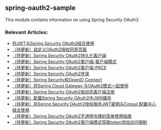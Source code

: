 ## spring-oauth2-sample

This module contains information on using Spring Security OAuth2

### Relevant Articles:

- [将JWT与Spring Security OAuth2结合使用]()
- [（待更新）自定义OAuth2授权同意页面]()
- [（待更新）Spring Security OAuth2持久化客户端]()
- [（待更新）Spring Security OAuth2客户端-客户端模式]()  
- [（待更新）Spring Security OAuth2客户端-PKCE]()
- [（待更新）Spring Security OAuth2登录]()
- [（待更新）Spring Security和OpenID Connect]()
- [（待更新）将Spring Cloud Gateway 与OAuth2模式一起使用]()
- [（待更新）Spring Security OAuth2和动态客户端注册]()
- [（待更新）配置Spring Security OAuth2中JWK缓存]()
- [（待更新）将Spring Security OAuth2授权服务JWT密钥与Consul 配置中心结合使用]()
- [（待更新）Spring Security OAuth2不透明令牌的简单使用指南]()
- [（待更新）Spring Security OAuth2客户端模式获取token添加访问限制]()